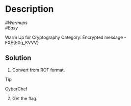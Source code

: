 # Description

_#Warmups_<br>
_#Easy_<br>

Warm Up for Cryptography Category: Encrypted message - FXE{E0g_KVVV}

## Solution

1. Convert from ROT format.<br>

> [!TIP]
> [CyberChef]([https://gchq.github.io/CyberChef/#recipe=From_Base64('A-Za-z0-9%2B/%3D',true,false)&input=VTB0U2UySTBjMlUyTkY4MGNqTmZjekJmY3pGdGNERXpmUW89](https://gchq.github.io/CyberChef/#recipe=ROT13(true,true,false,13)))

2. Get the flag.
